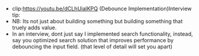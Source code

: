 - clip:https://youtu.be/dCLhUialKPQ
(Debounce Implementation)Interview tip:
- NB: Its not just about building something but building something that truely adds value. 
- In an interview, dont just say I implemented search functionality, instead, say you optimized search solution that improves performance by debouncing the input field. (that level of detail will set you apart)